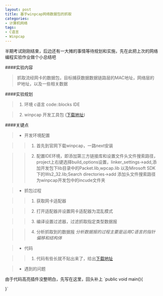 ```yaml
---
layout: post
title: 基于winpcap网络数据包的抓取
categories: 
- 计算机网络
tags:
- C语言
- Winpcap
---
```


半期考试刚刚结束，后边还有一大摊的事情等待规划和实施，先在此把上次的网络编程实验作业做个小总结吧

####实验内容

>抓取流经网卡的数据包，目标捕获数据数据链路层的MAC地址，网络层的IP地址，以及一些相关数据



####实验规划

>1. 环境 c语言 code::blocks IDE 

>2. winpcap 开发工具包 ([下载地址](http://www.winpcap.org/devel.htm))



####关键点

>+ 开发环境配置

>>1. 首先到官网下载winpcap，一路next安装       

>>2. 配置IDE环境，即添加第三方链接库和设置文件头文件搜索路径，project上右键选择build_options设置，linker_settings->add,添加开发包下lib目录中的Packet.lib,wpcap.lib 以及Mirosoft SDK下的Ws2_32.lib;Search directories->add 添加头文件搜索路径为winpcap开发包中的incude文件夹



>+ 抓包过程

>>1. 获取网卡适配器

>>2. 打开适配器并设置网卡适配器为混乱模式

>>3. 编译设置过滤器，过滤抓取指定类型数据报

>>4. 分析抓取到的数据报 *分析数据报的过程主要是运用C语言的指针偏移和结构体*



>+ 代码

>>1. 代码有些长就不贴出来了，给出[下载地址]()



>+ 遇到的问题

由于代码高亮插件没整明白，先写在这里，回头补上
`public void main(){

}`

